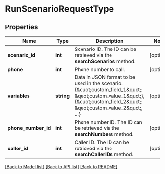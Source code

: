 # RunScenarioRequestType

## Properties
Name | Type | Description | Notes
------------ | ------------- | ------------- | -------------
**scenario_id** | **int** | Scenario ID. The ID can be retrieved via the **searchScenarios** method. | [optional] 
**phone** | **int** | Phone number to call. | [optional] 
**variables** | **string** | Data in JSON format to be used in the scenario. {\&quot;custom_field_1\&quot;: \&quot;custom_value_1\&quot;}, {\&quot;custom_field_2\&quot;: \&quot;custom_value_2\&quot;, ...} | [optional] 
**phone_number_id** | **int** | Phone number ID. The ID сan be retrieved via the **searchNumbers** method. | [optional] 
**caller_id** | **int** | Caller ID. The ID сan be retrieved via the **searchCallerIDs** method. | [optional] 

[[Back to Model list]](../../README.md#documentation-for-models) [[Back to API list]](../../README.md#documentation-for-api-endpoints) [[Back to README]](../../README.md)

